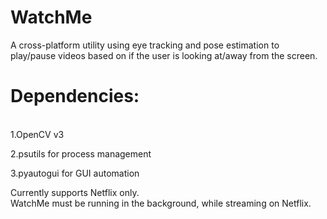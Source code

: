 <h1>WatchMe</h1>
A cross-platform utility using eye tracking and pose estimation to play/pause videos based on if the user is looking at/away from the screen.

<h1>Dependencies:</h1></br>
1.OpenCV v3</br>

2.psutils for process management</br>

3.pyautogui for GUI automation</br>

Currently supports Netflix only.</br>
WatchMe must be running in the background, while streaming on Netflix.
